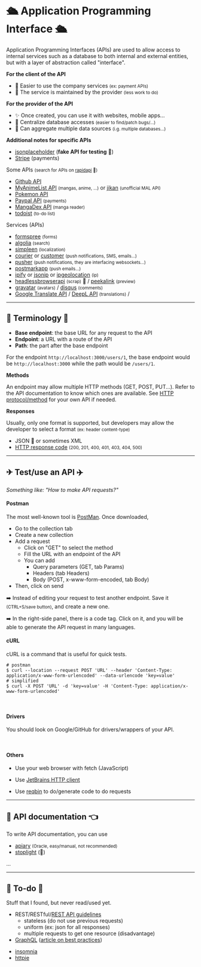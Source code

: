 # 🛳️ Application Programming Interface 🛳️

<div class="row row-cols-md-2 mt-4"><div>

Application Programming Interfaces (APIs) are used to allow access to internal services such as a database to both internal and external entities, but with a layer of abstraction called "interface".

**For the client of the API**

* 💐 Easier to use the company services <small>(ex: payment APIs)</small>
* 🍹 The service is maintained by the provider <small>(less work to do)</small>

**For the provider of the API**

* ✨ Once created, you can use it with websites, mobile apps...
* 🍹 Centralize database accesses <small>(easier to find/patch bugs/...)</small>
* 💎 Can aggregate multiple data sources <small>(i.g. multiple databases...)</small>
 
**Additional notes for specific APIs**

* [jsonplaceholder](https://jsonplaceholder.typicode.com/) (**fake API for testing** 🚀)
* [Stripe](../more/stripe/index.md) (payments)
</div><div>

Some APIs <small>(search for APIs on [rapidapi](https://rapidapi.com/hub) 🚀)</small>

* [Github API](https://docs.github.com/en/rest/guides/getting-started-with-the-rest-api)
* [MyAnimeList API](https://myanimelist.net/apiconfig/references/api/v2) <small>(mangas, anime, ...)</small> or [jikan](https://jikan.moe/) <small>(unofficial MAL API)</small>
* [Pokemon API](https://pokeapi.co/)
* [Paypal API](https://developer.paypal.com/docs/api/overview/) <small>(payments)</small>
* [MangaDex API](https://api.mangadex.org/docs/) <small>(manga reader)</small>
* [todoist](https://todoist.com/) <small>(to-do list)</small>

Services (APIs)

* [formspree](https://formspree.io/) <small>(forms)</small>
* [algolia](https://www.algolia.com/) <small>(search)</small>
* [simpleen](https://simpleen.io/) <small>(localization)</small>
* [courier](https://www.courier.com/) or [customer](https://customer.io/) <small>(push notifications, SMS, emails...)</small>
* [pusher](https://pusher.com/) <small>(push notifications, they are interfacing websockets...)</small>
* [postmarkapp](https://postmarkapp.com/) <small>(push emails...)</small>
* [ipify](https://www.ipify.org/) or [jsonip](https://jsonip.com/) or [ipgeolocation](https://ipgeolocation.io/) <small>(ip)</small>
* [headlessbrowserapi](https://headlessbrowserapi.com/) <small>(scrap)</small> 🚀 / [peekalink](https://www.peekalink.io/) <small>(preview)</small>
* [gravatar](https://en.gravatar.com/) <small>(avatars)</small> / [disqus](https://disqus.com/api/docs/) <small>(comments)</small>
* [Google Translate API](https://translate.googleapis.com/translate_a/single?client=gtx&sl=ko&tl=en&dt=t&q=176) / [DeepL API](https://www.deepl.com/pro-api) <small>(translations)</small> /

</div></div>

<hr class="sep-both">

## 📖 Terminology 📖

<div class="row row-cols-md-2 mt-4"><div>

* **Base endpoint**: the base URL for any request to the API
* **Endpoint**: a URL with a route of the API
* **Path**: the part after the base endpoint

For the endpoint `http://localhost:3000/users/1`, the base endpoint would be `http://localhost:3000` while the path would be `/users/1`.
</div><div>

**Methods**

An endpoint may allow multiple HTTP methods (GET, POST, PUT...). Refer to the API documentation to know which ones are available. See [HTTP protocol/method](/_it/networking/protocols/index.md#method) for your own API if needed.

**Responses**

Usually, only one format is supported, but developers may allow the developer to select a format <small>(ex: header content-type)</small>

* JSON 💫 or sometimes XML
* [HTTP response code](/_it/networking/protocols/index.md#http-response-code) <small>(200, 201, 400, 401, 403, 404, 500)</small>
</div></div>

<hr class="sep-both">

## ✈  Test/use an API ️✈️

*Something like: "How to make API requests?"*

<div class="row row-cols-md-2 mt-4"><div>

#### Postman

The most well-known tool is [PostMan](https://www.postman.com/). Once downloaded,

* Go to the collection tab
* Create a new collection
* Add a request
  * Click on "GET" to select the method
  * Fill the URL with an endpoint of the API
  * You can add
    * Query parameters (GET, tab Params)
    * Headers (tab Headers)
    * Body (POST, x-www-form-encoded, tab Body)
* Then, click on send

➡️ Instead of editing your request to test another endpoint. Save it <small>(CTRL+S/save button)</small>, and create a new one.

➡️ In the right-side panel, there is a code tag. Click on it, and you will be able to generate the API request in many languages.
</div><div>

#### cURL

cURL is a command that is useful for quick tests.

```
# postman
$ curl --location --request POST 'URL' --header 'Content-Type: application/x-www-form-urlencoded' --data-urlencode 'key=value'
# simplified
$ curl -X POST 'URL' -d 'key=value' -H 'Content-Type: application/x-www-form-urlencoded'
```

<br>

#### Drivers

You should look on Google/GitHub for drivers/wrappers of your API.

<br>

#### Others

* Use your web browser with fetch (JavaScript)

* Use [JetBrains HTTP client](https://www.jetbrains.com/help/phpstorm/http-client-in-product-code-editor.html)

* Use [reqbin](https://reqbin.com/) to do/generate code to do requests
</div></div>

<hr class="sep-both">

## 🤙 API documentation 👈️

<div class="row row-cols-md-2 mt-4"><div>

To write API documentation, you can use

* [apiary](https://apiary.io/) <small>(Oracle, easy/manual, not recommended)</small>
* [stoplight](https://stoplight.io/) (👻)
</div><div>

...
</div></div>

<hr class="sep-both">

## 👻 To-do 👻

Stuff that I found, but never read/used yet.

<div class="row row-cols-md-2"><div>

* REST/RESTful/[REST API guidelines](https://github.com/controlook-zz/standards/blob/master/backend/rest-api-guidelines.md)
  * stateless (do not use previous requests)
  * uniform (ex: json for all responses)
  * multiple requests to get one resource (disadvantage)
* [GraphQL](https://graphql.org/) ([article on best practices](https://stepzen.com/blog/designing-graphql-apis-best-practices-and-learnings-from-rest-api-design))
</div><div>

* [insomnia](https://birdie0.github.io/discord-webhooks-guide/tools/insomnia.html)
* [httpie](https://birdie0.github.io/discord-webhooks-guide/tools/httpie.html)

</div></div>